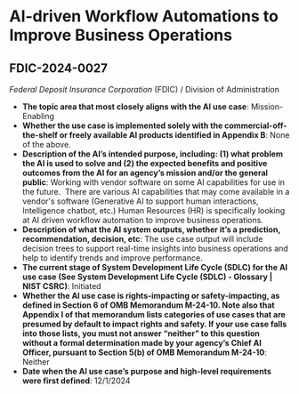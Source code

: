 # AI-driven Workflow Automations to Improve Business Operations
## FDIC-2024-0027
_Federal Deposit Insurance Corporation_ (FDIC) / Division of Administration


+ **The topic area that most closely aligns with the AI use case**: Mission-Enabling
+ **Whether the use case is implemented solely with the commercial-off-the-shelf or freely available AI products identified in Appendix B**: None of the above.
+ **Description of the AI’s intended purpose, including: (1) what problem the AI is used to solve and (2) the expected benefits and positive outcomes from the AI for an agency’s mission and/or the general public**: Working with vendor software on some AI capabilities for use in the future.  There are various AI capabilities that may come available in a vendor's software (Generative AI to support human interactions, Intelligence chatbot, etc.) Human Resources (HR) is specifically looking at AI driven workflow automation to improve business operations.
+ **Description of what the AI system outputs, whether it’s a prediction, recommendation, decision, etc**: The use case output will include decision trees to support real-time insights into business operations and help to identify trends and improve performance.
+ **The current stage of System Development Life Cycle (SDLC) for the AI use case (See System Development Life Cycle (SDLC) - Glossary | NIST CSRC)**: Initiated
+ **Whether the AI use case is rights-impacting or safety-impacting, as defined in Section 6 of OMB Memorandum M-24-10. Note also that Appendix I of that memorandum lists categories of use cases that are presumed by default to impact rights and safety. If your use case falls into those lists, you must not answer “neither” to this question without a formal determination made by your agency’s Chief AI Officer, pursuant to Section 5(b) of OMB Memorandum M-24-10**: Neither
+ **Date when the AI use case’s purpose and high-level requirements were first defined**: 12/1/2024
